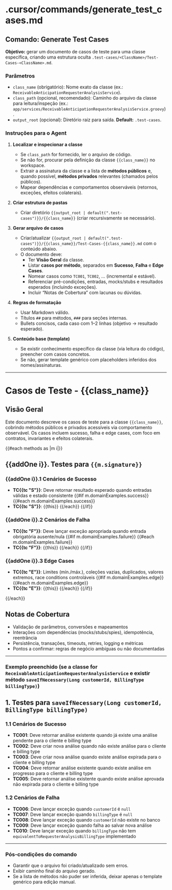 # .cursor/commands/generate_test_cases.md

## Comando: Generate Test Cases

**Objetivo:** gerar um documento de casos de teste para uma classe específica, criando uma estrutura oculta `.test-cases/<ClassName>/Test-Cases-<ClassName>.md`.

### Parâmetros
- `class_name` (obrigatório): Nome exato da classe (ex.: `ReceivableAnticipationRequesterAnalysisService`).
- `class_path` (opcional, recomendado): Caminho do arquivo da classe para leitura/inspeção (ex.: `app/services/ReceivableAnticipationRequesterAnalysisService.groovy`).
- `output_root` (opcional): Diretório raiz para saída. **Default:** `.test-cases`.

### Instruções para o Agent

1. **Localizar e inspecionar a classe**
   - Se `class_path` for fornecido, ler o arquivo de código.
   - Se não for, procurar pela definição da classe `{{class_name}}` no workspace.
   - Extrair a assinatura da classe e a lista de **métodos públicos** e, quando possível, **métodos privados** relevantes (chamados pelos públicos).
   - Mapear dependências e comportamentos observáveis (retornos, exceções, efeitos colaterais).

2. **Criar estrutura de pastas**
   - Criar diretório `{{output_root | default(".test-cases")}}/{{class_name}}` (criar recursivamente se necessário).

3. **Gerar arquivo de casos**
   - Criar/atualizar `{{output_root | default(".test-cases")}}/{{class_name}}/Test-Cases-{{class_name}}.md` com o conteúdo abaixo.
   - O documento deve:
     - Ter **Visão Geral** da classe.
     - Listar **casos por método**, separados em **Sucesso**, **Falha** e **Edge Cases**.
     - Nomear casos como `TC001`, `TC002`, … (incremental e estável).
     - Referenciar pré-condições, entradas, mocks/stubs e resultados esperados (incluindo exceções).
     - Incluir “Notas de Cobertura” com lacunas ou dúvidas.

4. **Regras de formatação**
   - Usar Markdown válido.
   - Títulos `##` para métodos, `###` para seções internas.
   - Bullets concisos, cada caso com 1–2 linhas (objetivo → resultado esperado).

5. **Conteúdo base (template)**
   - Se existir conhecimento específico da classe (via leitura do código), preencher com casos concretos.
   - Se não, gerar template genérico com placeholders inferidos dos nomes/assinaturas.

---

# Casos de Teste - {{class_name}}

## Visão Geral
Este documento descreve os casos de teste para a classe `{{class_name}}`, cobrindo métodos públicos e privados acessíveis via comportamento observável. Os casos incluem sucesso, falha e edge cases, com foco em contratos, invariantes e efeitos colaterais.

{{#each methods as |m i|}}
## {{addOne i}}. Testes para `{{m.signature}}`

### {{addOne i}}.1 Cenários de Sucesso
- **TC{{tc "S"}}**: Deve retornar resultado esperado quando entradas válidas e estado consistente
{{#if m.domainExamples.success}}
{{#each m.domainExamples.success}}
- **TC{{tc "S"}}**: {{this}}
{{/each}}
{{/if}}

### {{addOne i}}.2 Cenários de Falha
- **TC{{tc "F"}}**: Deve lançar exceção apropriada quando entrada obrigatória ausente/nula
{{#if m.domainExamples.failure}}
{{#each m.domainExamples.failure}}
- **TC{{tc "F"}}**: {{this}}
{{/each}}
{{/if}}

### {{addOne i}}.3 Edge Cases
- **TC{{tc "E"}}**: Limites (mín./máx.), coleções vazias, duplicados, valores extremos, race conditions controláveis
{{#if m.domainExamples.edge}}
{{#each m.domainExamples.edge}}
- **TC{{tc "E"}}**: {{this}}
{{/each}}
{{/if}}

{{/each}}

## Notas de Cobertura
- Validação de parâmetros, conversões e mapeamentos
- Interações com dependências (mocks/stubs/spies), idempotência, reentrância
- Persistência, transações, timeouts, retries, logging e métricas
- Pontos a confirmar: regras de negócio ambíguas ou não documentadas

---

### Exemplo preenchido (se a classe for `ReceivableAnticipationRequesterAnalysisService` e existir método `saveIfNecessary(Long customerId, BillingType billingType)`)

## 1. Testes para `saveIfNecessary(Long customerId, BillingType billingType)`

### 1.1 Cenários de Sucesso
- **TC001**: Deve retornar análise existente quando já existe uma análise pendente para o cliente e billing type
- **TC002**: Deve criar nova análise quando não existe análise para o cliente e billing type
- **TC003**: Deve criar nova análise quando existe análise expirada para o cliente e billing type
- **TC004**: Deve retornar análise existente quando existe análise em progresso para o cliente e billing type
- **TC005**: Deve retornar análise existente quando existe análise aprovada não expirada para o cliente e billing type

### 1.2 Cenários de Falha
- **TC006**: Deve lançar exceção quando `customerId` é `null`
- **TC007**: Deve lançar exceção quando `billingType` é `null`
- **TC008**: Deve lançar exceção quando `customerId` não existe no banco
- **TC009**: Deve lançar exceção quando falha ao salvar nova análise
- **TC010**: Deve lançar exceção quando `billingType` não tem `equivalentToRequesterAnalysisBillingType` implementado

---

### Pós-condições do comando
- Garantir que o arquivo foi criado/atualizado sem erros.
- Exibir caminho final do arquivo gerado.
- Se a lista de métodos não puder ser inferida, deixar apenas o template genérico para edição manual.
